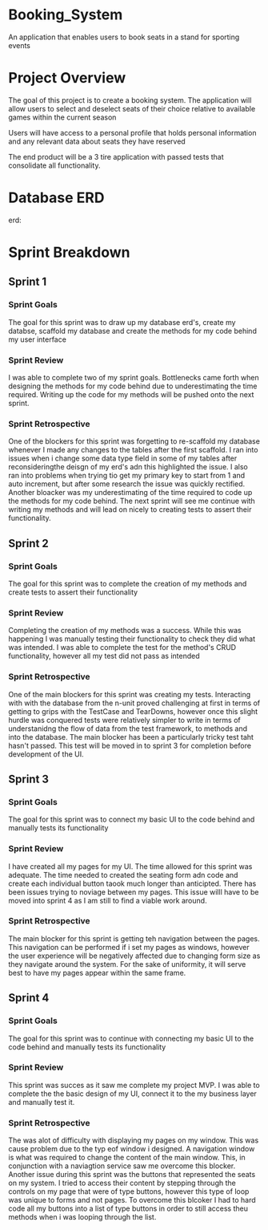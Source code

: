 # Booking_System
An application that enables users to book seats in a stand for sporting events

# Project Overview
The goal of this project is to create a booking system. The application will allow users to select and deselect seats of their choice relative to available games within the current season

Users will have access to a personal profile that holds personal information and any relevant data about seats they have reserved

The end product will be a 3 tire application with passed tests that consolidate all functionality.

# Database ERD
erd:

# Sprint Breakdown
## Sprint 1
### Sprint Goals
The goal for this sprint was to draw up my database erd's, create my databse, scaffold my database and create the methods for my code behind my user interface
### Sprint Review
I was able to complete two of my sprint goals. Bottlenecks came forth when designing the methods for my code behind due to underestimating the time required. Writing up the code for my methods will be pushed onto the next sprint.
### Sprint Retrospective
One of the blockers for this sprint was forgetting to re-scaffold my database whenever I made any changes to the tables after the first scaffold. I ran into issues when i change some data type field in some of my tables after reconsideringthe deisgn of my erd's adn this highlighted the issue. I also ran into problems when trying tio get my primary key to start from 1 and auto increment, but after some research the issue was quickly rectified. Another bloacker was my underestimating of the time required to code up the methods for my code behind. The next sprint will see me continue with writing my methods and will lead on nicely to creating tests to assert their functionality.

## Sprint 2
### Sprint Goals
The goal for this sprint was to complete the creation of my methods and create tests to assert their functionality
### Sprint Review
Completing the creation of my methods was a success. While this was happening I was manually testing their functionality to check they did what was intended. I was able to complete the test for the method's CRUD functionality, however all my test did not pass as intended
### Sprint Retrospective
One of the main blockers for this sprint was creating my tests. Interacting with with the database from the n-unit proved challenging at first in terms of getting to grips with the TestCase and TearDowns, however once this slight hurdle was conquered tests were relatively simpler to write in terms of understanidng the flow of data from the test framework, to methods and into the database. The main blocker has been a particularly tricky test taht hasn't passed. This test will be moved in to sprint 3 for completion before development of the UI.

## Sprint 3
### Sprint Goals
The goal for this sprint was to connect my basic UI to the code behind and manually tests its functionality 
### Sprint Review
I have created all my pages for my UI. The time allowed for this sprint was adequate. The time needed to created the seating form adn code and create each individual button taook much longer than anticipted. There has been issues trying to noviage between my pages. This issue willl have to be moved into sprint 4 as I am still to find a viable work around.
### Sprint Retrospective
The main blocker for this sprint is getting teh navigation between the pages. This navigation can be performed if i set my pages as windows, however the user experience will be negatively affected due to changing form size as they navigate around the system. For the sake of uniformity, it will serve best to have my pages appear within the same frame.

## Sprint 4
### Sprint Goals
The goal for this sprint was to continue with connecting my basic UI to the code behind and manually tests its functionality 
### Sprint Review
This sprint was succes as it saw me complete my project MVP. I was able to complete the the basic design of my UI, connect it to the my business layer and manually test it.
### Sprint Retrospective
The was alot of difficulty with displaying my pages on my window. This was cause problem due to the typ eof window i designed. A navigation window is what was required to change the content of the main window. This, in conjunction with a naviagtion service saw me overcome this blocker. Another issue during this sprint was the buttons that represented the seats on my system. I tried to access their content by stepping through the controls on my page that were of type buttons, however this type of loop was unique to forms and not pages. To overcome this blcoker I had to hard code all my buttons into a list of type buttons in order to still access theu methods when i was looping through the list.
